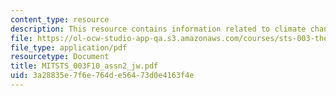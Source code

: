 ```yaml
---
content_type: resource
description: This resource contains information related to climate changes.
file: https://ol-ocw-studio-app-qa.s3.amazonaws.com/courses/sts-003-the-rise-of-modern-science-fall-2010/3a28835e7f6e764de56473d0e4163f4e_MITSTS_003F10_assn2_jw.pdf
file_type: application/pdf
resourcetype: Document
title: MITSTS_003F10_assn2_jw.pdf
uid: 3a28835e-7f6e-764d-e564-73d0e4163f4e
---
```


